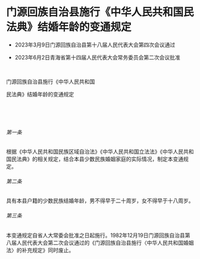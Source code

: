 # 门源回族自治县施行《中华人民共和国民法典》结婚年龄的变通规定

- 2023年3月9日门源回族自治县第十八届人民代表大会第四次会议通过

- 2023年6月2日青海省第十四届人民代表大会常务委员会第二次会议批准

<!-- INFO END -->

​

门源回族自治县施行《中华人民共和国

民法典》结婚年龄的变通规定

​

​

###### 第一条

根据《中华人民共和国民族区域自治法》《中华人民共和国立法法》《中华人民共和国民法典》的相关规定，结合本县少数民族婚姻家庭的实际情况，制定本变通规定。

###### 第二条

具有本县户籍的少数民族结婚年龄，男不得早于二十周岁，女不得早于十八周岁。

###### 第三条

本变通规定自省人大常委会批准之日起施行。1982年12月19日门源回族自治县第八届人民代表大会第二次会议通过的《门源回族自治县施行〈中华人民共和国婚姻法〉的补充规定》同时废止。
